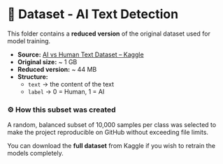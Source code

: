 # 🧮 Dataset - AI Text Detection

This folder contains a **reduced version** of the original dataset used for model training.

- **Source:** [AI vs Human Text Dataset – Kaggle](https://www.kaggle.com/datasets/shanegerami/ai-vs-human-text)
- **Original size:** ~ 1 GB
- **Reduced version:** ~ 44 MB
- **Structure:**
  - `text` → the content of the text
  - `label` → 0 = Human, 1 = AI

### ⚙️ How this subset was created
A random, balanced subset of 10,000 samples per class was selected to make the project reproducible on GitHub without exceeding file limits.

You can download the **full dataset** from Kaggle if you wish to retrain the models completely.